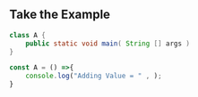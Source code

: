 ## Take the Example 

```java 
class A {
    public static void main( String [] args )
}
```

``` js 
const A = () =>{
    console.log("Adding Value = " , );
}
```